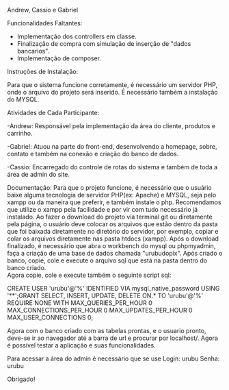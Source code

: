 Andrew, Cassio e Gabriel

Funcionalidades Faltantes:

- Implementação dos controllers em classe.
- Finalização de compra com simulação de inserção de "dados bancarios".
- Implementação de composer.

Instruções de Instalação:

Para que o sistema funcione corretamente, é necessário um servidor PHP, onde o arquivo do projeto será inserido. É necessário também a instalação do MYSQL.

Atividades de Cada Participante:

-Andrew: Responsável pela implementação da área do cliente, produtos e carrinho.

-Gabriel: Atuou na parte do front-end, desenvolvendo a homepage, sobre, contato e também na conexão e criação do banco de dados.

-Cassio: Encarregado do controle de rotas do sistema e também de toda a área de admin do site.

Documentação:
Para que o projeto funcione, é necessário que o usuário baixe alguma tecnologia de servidor PHP(ex: Apache) e MYSQL, seja pelo xampp ou da maneira que preferir, e também instale o php. Recomendamos que utilize o xampp pela facilidade e por vir com tudo necessário já instalado.
Ao fazer o download do projeto via terminal git ou diretamente pela página, o usuário deve colocar os arquivos que estão dentro da pasta que foi baixada diretamente no diretório do servidor, por exemplo, copiar e colar os arquivos diretamente nas pasta htdocs (xampp).
Após o download finalizado, é necessário que abra o workbench do mysql ou phpmyadmin, faça a criação de uma base de dados chamada "urubudopix".
Após criado o banco, copie, cole e execute o arquivo sql que está na pasta dentro do banco criado.  
Agora copie, cole e execute também o seguinte script sql: 

CREATE USER 'urubu'@'%' IDENTIFIED VIA mysql_native_password USING '**';GRANT SELECT, INSERT, UPDATE, DELETE ON.* TO 'urubu'@'%' REQUIRE NONE WITH MAX_QUERIES_PER_HOUR 0 MAX_CONNECTIONS_PER_HOUR 0 MAX_UPDATES_PER_HOUR 0 MAX_USER_CONNECTIONS 0;

Agora com o banco criado com as tabelas prontas, e o usuario pronto, deve-se ir ao navegador até a barra de url e procurar por localhost/.
Agora é possível testar a aplicação e suas funcionalidades.

Para acessar a área do admin é necessário que se use
Login: urubu
Senha: urubu

Obrigado! 
